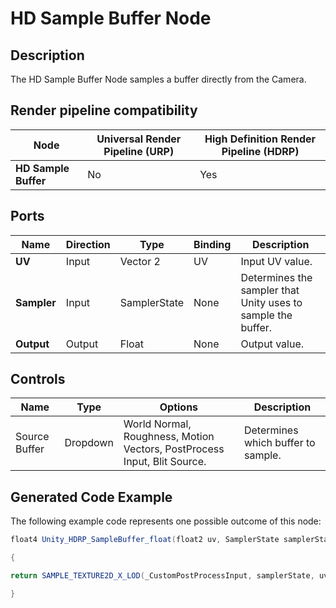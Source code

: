 # HD Sample Buffer Node

## Description

The HD Sample Buffer Node samples a buffer directly from the Camera. 

## Render pipeline compatibility

| **Node**             | **Universal Render Pipeline (URP)** | **High Definition Render Pipeline (HDRP)** |
| -------------------- | ----------------------------------- | ------------------------------------------ |
| **HD Sample Buffer** | No                                  | Yes                                        |

## Ports

| **Name**    | **Direction** | **Type**     | **Binding** | **Description**                                              |
| ----------- | ------------- | ------------ | ----------- | ------------------------------------------------------------ |
| **UV**      | Input         | Vector 2     | UV          | Input UV value.                                              |
| **Sampler** | Input         | SamplerState | None        | Determines the sampler that Unity uses to sample the buffer. |
| **Output**  | Output        | Float        | None        | Output value.                                                |

## Controls

| **Name**      | **Type** | **Options**                                                  | **Description**                    |
| ------------- | -------- | ------------------------------------------------------------ | ---------------------------------- |
| Source Buffer | Dropdown | World Normal, Roughness, Motion Vectors, PostProcess Input, Blit Source. | Determines which buffer to sample. |

## Generated Code Example

The following example code represents one possible outcome of this node:

```c#
float4 Unity_HDRP_SampleBuffer_float(float2 uv, SamplerState samplerState)

{

return SAMPLE_TEXTURE2D_X_LOD(_CustomPostProcessInput, samplerState, uv * _RTHandlePostProcessScale.xy, 0);

}
```
